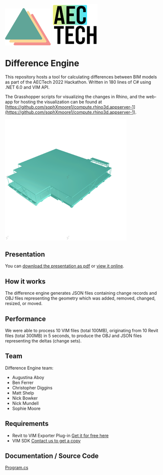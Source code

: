 <img src="/images/diff-eng-logo.png?raw=true" alt="Difference Engine Log" width="150"/> <img src="/images/AECtech_Icon-wbg25.png?raw=true" alt="AECTech Hackathon 2022" width="150"/>

# Difference Engine

This repository hosts a tool for calculating differences between BIM models as part of the AECTech 2022 Hackathon. 
Written in 180 lines of C# using .NET 6.0 and VIM API.

The Grasshopper scripts for visualizing the changes in Rhino, and the web-app for hosting the visualization can be found at     
[https://github.com/sophXmoore1/compute.rhino3d.appserver-1](https://github.com/sophXmoore1/compute.rhino3d.appserver-1).

<img src="/images/diff-eng-logo.gif?raw=true" alt="Difference Engine Demo" width="400"/> 

## Presentation 

You can [download the presentation as pdf](https://github.com/vimaec/difference-engine/blob/develop/difference-engine.pdf?raw=true) 
or [view it online](https://docs.google.com/presentation/d/e/2PACX-1vQACg-x1aFofd81DWELVLJY2yO-RP7jlrJ1bo4S-GNAuMFsRksXI2CM3l_f8fXLCX8usKlyR1CrVL-r/pub?start=false&loop=false&delayms=3000&slide=id.g14f5d6737d2_5_0). 

## How it works 

The difference engine generates JSON files containing change records and OBJ files 
representing the geometry which was added, removed, changed, resized, or moved. 


## Performance

We were able to process 10 VIM files (total 100MB), originating from 10 Revit files (total 300MB) in 5 seconds, to produce the OBJ and JSON files representing the deltas (change sets).  

## Team 
 
Difference Engine team:

* Augustina Aboy
* Ben Ferrer
* Christopher Diggins
* Matt Shelp
* Nick Bowker
* Nick Mundell
* Sophie Moore

## Requirements 

* Revit to VIM Exporter Plug-in [Get it for free here](https://cloud.vimaec.com)
* VIM SDK [Contact us to get a copy](https://vimaec.com/contact)

## Documentation / Source Code

[Program.cs](https://github.com/vimaec/difference-engine/blob/develop/Program.cs)
